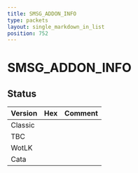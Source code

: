 ```yaml
---
title: SMSG_ADDON_INFO
type: packets
layout: single_markdown_in_list
position: 752
---
```


# SMSG_ADDON_INFO

## Status

Version | Hex | Comment
---------- | ---------- | ---------- 
Classic |  |  
TBC |  |  
WotLK |  |  
Cata |  |  
